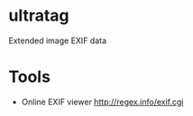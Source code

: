 ultratag
========

Extended image EXIF data

Tools
=====
* Online EXIF viewer http://regex.info/exif.cgi